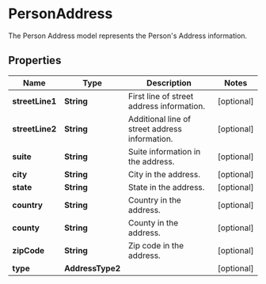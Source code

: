 

# PersonAddress

The Person Address model represents the Person's Address information.

## Properties

| Name | Type | Description | Notes |
|------------ | ------------- | ------------- | -------------|
|**streetLine1** | **String** | First line of street address information.              |  [optional] |
|**streetLine2** | **String** | Additional line of street address information.              |  [optional] |
|**suite** | **String** | Suite information in the address.              |  [optional] |
|**city** | **String** | City in the address.              |  [optional] |
|**state** | **String** | State in the address.              |  [optional] |
|**country** | **String** | Country in the address.              |  [optional] |
|**county** | **String** | County in the address.              |  [optional] |
|**zipCode** | **String** | Zip code in the address.              |  [optional] |
|**type** | **AddressType2** |  |  [optional] |



